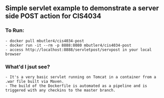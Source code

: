 ## Simple servlet example to demonstrate a server side POST action for CIS4034

### To Run:
    - docker pull mbutler4/cis4034-post
    - docker run -it --rm -p 8888:8080 mbutler4/cis4034-post
    - access http://localhost:8888/servletpost/servpost in your local browser

### What'd I jsut see?
    - It's a very basic servlet running on Tomcat in a container from a .war file built via Maven.
    - The build of the Dockerfile is automated as a pipeline and is triggered with any checkins to the master branch.
